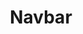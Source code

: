 ---
title: Navbar
templateKey: navbar
navMenu:
  menuItems:
    - label: Home
      linkType: internal
      linkUrl: /
    - label: About
      subMenuItems:
        - label: What Is The FEHRM?
          linkType: internal
          linkUrl: /about-fehrm
        - label: Mission
          linkType: internal
          linkUrl: /mission
        - label: Leadership
          linkType: internal
          linkUrl: /leadership
        - label: History
          linkType: internal
          linkUrl: /history
        - label: FEHRM Accomplishments
          linkType: internal
          linkUrl: /fehrm-accomplishments
        - label: Success Stories
          linkType: internal
          linkUrl: /success-stories
        - label: Publications
          linkType: internal
          linkUrl: /publications
        - label: Frequently Asked Questions
          linkType: internal
          linkUrl: /faq
        - label: Site Map
          linkType: internal
          linkUrl: /site-map
        - label: Contact Us
          linkType: internal
          linkUrl: /contact-us
    - label: For Patients
      linkType: internal
      linkUrl: /
      subMenuItems:
        - label: Enhancing Your Care
          linkType: internal
          linkUrl: /enhancing-your-care
        - label: Learn About The HIE
          linkType: internal
          linkUrl: /learn-about-the-hie
    - label: For Providers
      linkType: internal
      linkUrl: /
      subMenuItems:
        - label: Improving Care Delivery
          linkType: internal
          linkUrl: /improving-care-delivery
        - label: Join The HIE
          linkType: internal
          linkUrl: /join-the-hie
    - label: For Federal Agencies
      linkType: internal
      linkUrl: /
      subMenuItems:
        - label: Join The Federal EHR
          linkType: internal
          linkUrl: /join-the-federal-ehr
        - label: Congressional Information
          linkType: internal
          linkUrl: /
        - label: Congressional Reports
          linkType: internal
          linkUrl: /congressional-reports
        - label: Congressional Committees
          linkType: internal
          linkUrl: /congressional-committees
        - label: Senate Testimony
          linkType: internal
          linkUrl: /senate-testimony
        - label: House Testimony
          linkType: internal
          linkUrl: /house-testimony
    - label: Media
      linkType: internal
      linkUrl: /
      subMenuItems:
        - label: In The News
          linkType: internal
          linkUrl: /in-the-news
        - label: Hear Our Leaders
          linkType: internal
          linkUrl: /hear-our-leaders
        - label: Press Releases
          linkType: internal
          linkUrl: /press-releases
        - label: Media Toolkit and Inquiries
          linkType: internal
          linkUrl: /media-toolkit-and-inquiries
    - label: Events/Conferences
      linkType: internal
      linkUrl: /
      subMenuItems:
        - label: Federal EHR Annual Summit
          linkType: internal
          linkUrl: /federal-ehr-annual-summit
        - label: FEHRM Industry Interoperability Roundtable
          linkType: internal
          linkUrl: /fehrm-industry-interoperability-roundtable
        - label: FEHRM Town Hall
          linkType: internal
          linkUrl: /fehrm-town-hall
---